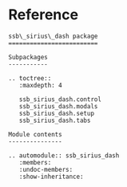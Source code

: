 # Reference

<!--
The content of the {eval-rst} block below is generated by the command:
poetry run sphinx-apidoc -T -f -t ./docs/templates -o ./docs ./src
from the root directory.

You need to rerun the command when python files are added, deleted or renamed.
Copy the content from the generated
ssb_sirius_dash.rst file to the {eval-rst} block below and
delete the .rst file afterwards.
-->

```{eval-rst}
ssb\_sirius\_dash package
=========================

Subpackages
-----------

.. toctree::
   :maxdepth: 4

   ssb_sirius_dash.control
   ssb_sirius_dash.modals
   ssb_sirius_dash.setup
   ssb_sirius_dash.tabs

Module contents
---------------

.. automodule:: ssb_sirius_dash
   :members:
   :undoc-members:
   :show-inheritance:
